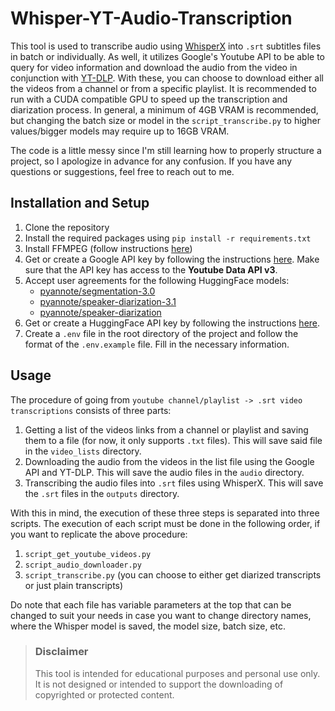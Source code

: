 # Whisper-YT-Audio-Transcription
 
This tool is used to transcribe audio using [WhisperX](https://github.com/m-bain/whisperX) into `.srt` subtitles files in batch or individually. As well, it utilizes Google's Youtube API to be able to query for video information and download the audio from the video in conjunction with [YT-DLP](https://github.com/yt-dlp/yt-dlp). With these, you can choose to download either all the videos from a channel or from a specific playlist. 
It is recommended to run with a CUDA compatible GPU to speed up the transcription and diarization process. In general, a minimum of 4GB VRAM is recommended, but changing the batch size or model in the `script_transcribe.py` to higher values/bigger models may require up to 16GB VRAM.

The code is a little messy since I'm still learning how to properly structure a project, so I apologize in advance for any confusion. If you have any questions or suggestions, feel free to reach out to me.

## Installation and Setup

1. Clone the repository
2. Install the required packages using `pip install -r requirements.txt`
3. Install FFMPEG (follow instructions [here](https://ffmpeg.org/download.html))
4. Get or create a Google API key by following the instructions [here](https://developers.google.com/youtube/registering_an_application). Make sure that the API key has access to the **Youtube Data API v3**.
5. Accept user agreements for the following HuggingFace models:
    - [pyannote/segmentation-3.0](https://huggingface.co/pyannote/segmentation-3.0)
    - [pyannote/speaker-diarization-3.1](https://huggingface.co/pyannote/speaker-diarization-3.1)
    - [pyannote/speaker-diarization](https://huggingface.co/pyannote/speaker-diarization
    )
6. Get or create a HuggingFace API key by following the instructions [here](https://huggingface.co/docs/api-inference/quicktour#get-your-api-token).
7. Create a `.env` file in the root directory of the project and follow the format of the `.env.example` file. Fill in the necessary information.

## Usage
The procedure of going from `youtube channel/playlist -> .srt video transcriptions` consists of three parts:
1) Getting a list of the videos links from a channel or playlist and saving them to a file (for now, it only supports `.txt` files). This will save said file in the `video_lists` directory.
2) Downloading the audio from the videos in the list file using the Google API and YT-DLP. This will save the audio files in the `audio` directory.
3) Transcribing the audio files into `.srt` files using WhisperX. This will save the `.srt` files in the `outputs` directory.

With this in mind, the execution of these three steps is separated into three scripts. The execution of each script must be done in the following order, if you want to replicate the above procedure:
1) `script_get_youtube_videos.py`
2) `script_audio_downloader.py`
3) `script_transcribe.py` (you can choose to either get diarized transcripts or just plain transcripts)

Do note that each file has variable parameters at the top that can be changed to suit your needs in case you want to change directory names, where the Whisper model is saved, the model size, batch size, etc.

> ### **Disclaimer**
>
> This tool is intended for educational purposes and personal use only. It is not designed or intended to support the downloading of copyrighted or protected content.